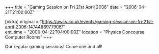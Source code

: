 +++
title = "Gaming Session on Fri 21st April 2006"
date = "2006-04-21T21:00:00Z"

[extra]
original = "https://uwcs.co.uk/events/gaming-session-on-fri-21st-april-2006-1474488977906/"    
ent_time = "2006-04-22T04:00:00Z"
location = "Physics Concourse Computer Rooms"
+++

Our regular gaming sessions\! Come one and all\!

